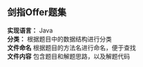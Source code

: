 ## 剑指Offer题集  
**实现语言：** Java  
**分类：** 根据题目中的数据结构进行分类  
**文件命名** 根据题目的方法名进行命名，便于查找  
**文件内容** 包含题目和解题思路，以及解题代码  
